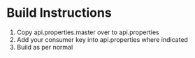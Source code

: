 # Build Instructions
1. Copy api.properties.master over to api.properties
2. Add your consumer key into api.properties where indicated
3. Build as per normal